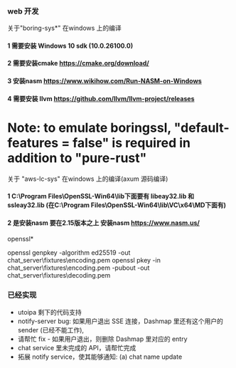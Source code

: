 ### web 开发

关于"boring-sys*" 在windows 上的编译
#### 1 需要安装 Windows 10 sdk (10.0.26100.0)
#### 2 需要安装cmake  https://cmake.org/download/
#### 3 安装nasm  https://www.wikihow.com/Run-NASM-on-Windows
#### 4 需要安装 llvm  https://github.com/llvm/llvm-project/releases
   # Note: to emulate boringssl, "default-features = false" is required in addition to "pure-rust"
关于 "aws-lc-sys" 在windows 上的编译(axum 源码编译)
#### 1 C:\Program Files\OpenSSL-Win64\lib下面要有 libeay32.lib 和 ssleay32.lib (在C:\Program Files\OpenSSL-Win64\lib\VC\x64\MD下面有)
#### 2 是安装nasm 要在2.15版本之上 安装nasm  https://www.nasm.us/

openssl*

openssl genpkey -algorithm ed25519 -out chat_server\fixtures\encoding.pem
openssl pkey -in chat_server\fixtures\encoding.pem  -pubout -out  chat_server\fixtures\decoding.pem
### 已经实现
- utoipa 剩下的代码支持
- notify-server bug: 如果用户退出 SSE 连接，Dashmap 里还有这个用户的 sender (已经不能工作),
-  请帮忙 fix - 如果用户退出，则删除 Dashmap 里对应的 entry
- chat service 里未完成的 API，请帮忙完成
- 拓展 notify service，使其能够通知: (a) chat name update
